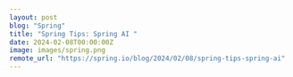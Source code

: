 ```yaml
---
layout: post
blog: "Spring"
title: "Spring Tips: Spring AI "
date: 2024-02-08T00:00:00Z
image: images/spring.png
remote_url: "https://spring.io/blog/2024/02/08/spring-tips-spring-ai"
---
```

